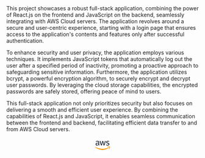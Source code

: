 <body>
This project showcases a robust full-stack application, combining the power of React.js on the frontend and JavaScript on the backend, seamlessly integrating with AWS Cloud servers. The application revolves around a secure and user-centric experience, starting with a login page that ensures access to the application's contents and features only after successful authentication.

To enhance security and user privacy, the application employs various techniques. It implements JavaScript tokens that automatically log out the user after a specified period of inactivity, promoting a proactive approach to safeguarding sensitive information. Furthermore, the application utilizes bcrypt, a powerful encryption algorithm, to securely encrypt and decrypt user passwords. By leveraging the cloud storage capabilities, the encrypted passwords are safely stored, offering peace of mind to users.

This full-stack application not only prioritizes security but also focuses on delivering a smooth and efficient user experience. By combining the capabilities of React.js and JavaScript, it enables seamless communication between the frontend and backend, facilitating efficient data transfer to and from AWS Cloud servers.
<br>
<div align="center">
<a href="https://aws.amazon.com" target="_blank" rel="noreferrer"> <img src="https://raw.githubusercontent.com/devicons/devicon/master/icons/amazonwebservices/amazonwebservices-original-wordmark.svg" alt="aws" width="40" height="40"/> </a>
</div>
</body>
